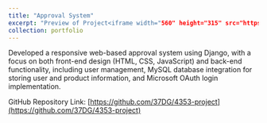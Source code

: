 ```yaml
---
title: "Approval System"
excerpt: "Preview of Project<iframe width="560" height="315" src="https://www.youtube.com/embed/yQ2K8-CZ75A?si=jSGBDy0esRrfXDBb&amp;start=1" title="YouTube video player" frameborder="0" allow="accelerometer; autoplay; clipboard-write; encrypted-media; gyroscope; picture-in-picture; web-share" referrerpolicy="strict-origin-when-cross-origin" allowfullscreen></iframe>"
collection: portfolio
---
```


Developed a responsive web-based approval system using Django, with a focus on both front-end design (HTML, 
CSS, JavaScript) and back-end functionality, including user management, MySQL database integration for storing user and product information, and Microsoft OAuth login implementation.

GitHub Repository Link: [https://github.com/37DG/4353-project](https://github.com/37DG/4353-project)

